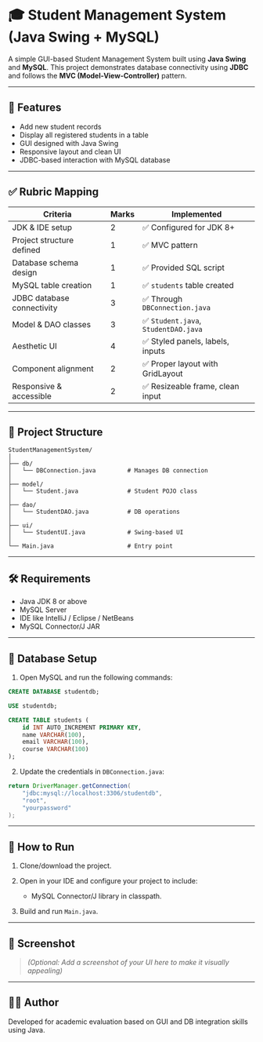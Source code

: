 # 🎓 Student Management System (Java Swing + MySQL)

A simple GUI-based Student Management System built using **Java Swing** and **MySQL**. This project demonstrates database connectivity using **JDBC** and follows the **MVC (Model-View-Controller)** pattern.

---

## 📌 Features

* Add new student records
* Display all registered students in a table
* GUI designed with Java Swing
* Responsive layout and clean UI
* JDBC-based interaction with MySQL database

---

## ✅ Rubric Mapping

| Criteria                   | Marks | Implemented                         |
| -------------------------- | ----- | ----------------------------------- |
| JDK & IDE setup            | 2     | ✅ Configured for JDK 8+             |
| Project structure defined  | 1     | ✅ MVC pattern                       |
| Database schema design     | 1     | ✅ Provided SQL script               |
| MySQL table creation       | 1     | ✅ `students` table created          |
| JDBC database connectivity | 3     | ✅ Through `DBConnection.java`       |
| Model & DAO classes        | 3     | ✅ `Student.java`, `StudentDAO.java` |
| Aesthetic UI               | 4     | ✅ Styled panels, labels, inputs     |
| Component alignment        | 2     | ✅ Proper layout with GridLayout     |
| Responsive & accessible    | 2     | ✅ Resizeable frame, clean input     |

---

## 📁 Project Structure

```
StudentManagementSystem/
│
├── db/
│   └── DBConnection.java         # Manages DB connection
│
├── model/
│   └── Student.java              # Student POJO class
│
├── dao/
│   └── StudentDAO.java           # DB operations
│
├── ui/
│   └── StudentUI.java            # Swing-based UI
│
└── Main.java                     # Entry point
```

---

## 🛠️ Requirements

* Java JDK 8 or above
* MySQL Server
* IDE like IntelliJ / Eclipse / NetBeans
* MySQL Connector/J JAR

---

## 💾 Database Setup

1. Open MySQL and run the following commands:

```sql
CREATE DATABASE studentdb;

USE studentdb;

CREATE TABLE students (
    id INT AUTO_INCREMENT PRIMARY KEY,
    name VARCHAR(100),
    email VARCHAR(100),
    course VARCHAR(100)
);
```

2. Update the credentials in `DBConnection.java`:

```java
return DriverManager.getConnection(
    "jdbc:mysql://localhost:3306/studentdb", 
    "root", 
    "yourpassword"
);
```

---

## 🚀 How to Run

1. Clone/download the project.
2. Open in your IDE and configure your project to include:

   * MySQL Connector/J library in classpath.
3. Build and run `Main.java`.

---

## 📸 Screenshot

> *(Optional: Add a screenshot of your UI here to make it visually appealing)*

---

## 🧑‍💻 Author

Developed for academic evaluation based on GUI and DB integration skills using Java.
